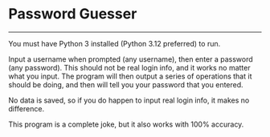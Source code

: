 # Password Guesser

----

You must have Python 3 installed (Python 3.12 preferred) to run.

Input a username when prompted (any username), then enter a password (any password). This should not be real login info, and it works no matter what you input. 
The program will then output a series of operations that it should be doing, and then will tell you your password that you entered.

No data is saved, so if you do happen to input real login info, it makes no difference.

This program is a complete joke, but it also works with 100% accuracy.
